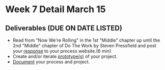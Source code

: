 # Week 7 Detail March 15

## Deliverables \(DUE ON DATE LISTED\)

* Read from "Now We're Rolling" in the 1st "Middle" chapter up until the 2nd "Middle" chapter of Do The Work by Steven Pressfield and post your [response](../assignments/responses.md) to your process website.\(6 min\)
* Create and/or iterate [prototype\(s\)](../project_plan.md) of your project.
* [Document](../pre-work/website.md) your process and project.



